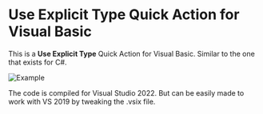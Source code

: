 # Use Explicit Type Quick Action for Visual Basic


This is a **Use Explicit Type** Quick Action for Visual Basic.  Similar to the one that exists for C#.

![Example](https://i.imgur.com/iJWggLh.png)

The code is compiled for Visual Studio 2022.  But can be easily made to work with VS 2019 by tweaking the .vsix file.

